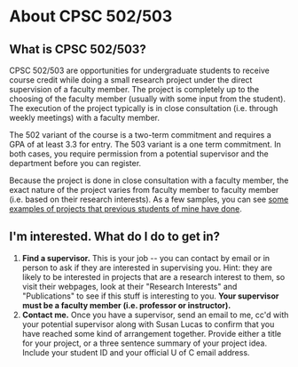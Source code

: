 
About CPSC 502/503
==================

What is CPSC 502/503?
---------------------

CPSC 502/503 are opportunities for undergraduate students to receive course credit while doing a small research project under the direct supervision of a faculty member. The project is completely up to the choosing of the faculty member (usually with some input from the student). The execution of the project typically is in close consultation (i.e. through weekly meetings) with a faculty member.

The 502 variant of the course is a two-term commitment and requires a GPA of at least 3.3 for entry. The 503 variant is a one term commitment. In both cases, you require permission from a potential supervisor and the department before you can register.

Because the project is done in close consultation with a faculty member, the exact nature of the project varies from faculty member to faculty member (i.e. based on their research interests). As a few samples, you can see [some examples of projects that previous students of mine have done](http://www.hcitang.org/pmwiki.php/CPSC502503/FinalReport).

I'm interested. What do I do to get in?
---------------------------------------

1. **Find a supervisor.** This is your job -- you can contact by email or in person to ask if they are interested in supervising you. Hint: they are likely to be interested in projects that are a research interest to them, so visit their webpages, look at their "Research Interests" and "Publications" to see if this stuff is interesting to you. **Your supervisor must be a faculty member (i.e. professor or instructor).**
2. **Contact me.** Once you have a supervisor, send an email to me, cc'd with your potential supervisor along with Susan Lucas to confirm that you have reached some kind of arrangement together. Provide either a title for your project, or a three sentence summary of your project idea. Include your student ID and your official U of C email address.
